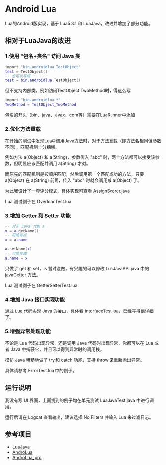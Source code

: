 # Android Lua

Lua的Android版实现，基于 Lua5.3.1 和 LuaJava，改进并增加了部分功能。

## 相对于LuaJava的改进

### 1.使用 "包名+类名" 访问 Java 类

```lua
import "bin.androidlua.TestObject"
test = TestObject()
-- 也可以写成
test = bin.androidlua.TestObject()
```

但不支持内部类，例如访问TestObject.TwoMethod时，得这么写
```lua
import "bin.androidlua.*"
TwoMethod = TestObject_TwoMethod
```
包名的开头（bin、java、javax、com等）需要在LuaRunner中添加

### 2.优化方法重载

在开始的测试中发现Lua中调用Java方法时，对于方法重载（即方法名相同但参数不同），匹配机制十分糟糕。

例如方法 a(Object) 和 a(String)，参数传入 "abc" 时，两个方法都可以接受该参数，但明显应该匹配并调用 a(String) 才对。

而原先的匹配机制是按顺序匹配，然后调用第一个匹配成功的方法，只要 a(Object) 在 a(String) 前面，传入 "abc" 时就会调用成 a(Object) 了。

为此我设计了一套评分模式，具体实现可查看 AssignScorer.java

Lua 测试例子在 OverloadTest.lua

### 3.增加 Getter 和 Setter 功能

```lua
-- 对于 Java 对象 a
x = a.getName()
-- 可简写成
x = a.name

a.setName(x)
-- 可简写成
a.name = x
```
只做了 get 和 set，is 暂时没做，有兴趣的可以修改 LuaJavaAPI.java 中的 javaGetter 方法。

Lua 测试例子在 GetterSetterTest.lua

### 4.增加 Java 接口实现功能

通过 Lua 代码实现 Java 的接口，具体看 InterfaceTest.lua，已经写得很详细了。


### 5.增强异常处理功能

不论是 Lua 代码出现异常，还是调用 Java 代码时出现异常，你都可以在 Lua 或者 Java 中捕获它，并且可以得到异常时的调用栈。

模仿 Java 粗糙地做了 try 和 catch 功能，支持 throw 来重新抛出异常。

具体请参考 ErrorTest.lua 中的例子。

## 运行说明

我没有写 UI 界面，上面提到的例子均在单元测试 LuaJavaTest.java 中进行调用。

运行后请在 Logcat 查看输出，建议选择 No Filters 并输入 Lua 来过滤日志。

## 参考项目
- [LuaJava](https://github.com/jasonsantos/luajava)   
- [AndroLua](https://github.com/mkottman/AndroLua)
- [AndroLua_pro](https://github.com/nirenr/AndroLua_pro)